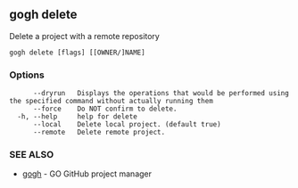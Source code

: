 ## gogh delete

Delete a project with a remote repository

```
gogh delete [flags] [[OWNER/]NAME]
```

### Options

```
      --dryrun   Displays the operations that would be performed using the specified command without actually running them
      --force    Do NOT confirm to delete.
  -h, --help     help for delete
      --local    Delete local project. (default true)
      --remote   Delete remote project.
```

### SEE ALSO

* [gogh](gogh.md)	 - GO GitHub project manager

